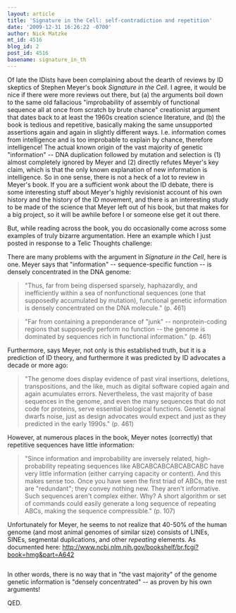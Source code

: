 ```yaml
---
layout: article
title: 'Signature in the Cell: self-contradiction and repetition'
date: '2009-12-31 16:26:22 -0700'
author: Nick Matzke
mt_id: 4516
blog_id: 2
post_id: 4516
basename: signature_in_th
---
```

Of late the IDists have been complaining about the dearth of reviews by ID skeptics of Stephen Meyer's book _Signature in the Cell_.  I agree, it would be nice if there were more reviews out there, but (a) the arguments boil down to the same old fallacious "improbability of assembly of functional sequence all at once from scratch by brute chance" creationist argument that dates back to at least the 1960s creation science literature, and (b) the book is tedious and repetitive, basically making the same unsupported assertions again and again in slightly different ways.  I.e. information comes from intelligence and is too improbable to explain by chance, therefore intelligence!  The actual known origin of the vast majority of genetic "information" -- DNA duplication followed by mutation and selection is (1) almost completely ignored by Meyer and (2) directly refutes Meyer's key claim, which is that the only known explanation of new information is intelligence.  So in one sense, there is not a heck of a lot to review in Meyer's book.  If you are a sufficient wonk about the ID debate, there is some interesting stuff about Meyer's highly revisionist account of his own history and the history of the ID movement, and there is an interesting study to be made of the science that Meyer left out of his book, but that makes for a big project, so it will be awhile before I or someone else get it out there.

But, while reading across the book, you do occasionally come across some examples of truly bizarre argumentation.  Here an example which I just posted in response to a Telic Thoughts challenge:

There are many problems with the argument in _Signature in the Cell_, here is one.  Meyer says that "information" -- sequence-specific function -- is densely concentrated in the DNA genome:

> "Thus, far from being dispersed sparsely, haphazardly, and inefficiently within a sea of nonfunctional sequences (one that supposedly accumulated by mutation), functional genetic information is densely concentrated on the DNA molecule." (p. 461)

> "Far from containing a preponderance of "junk" -- nonprotein-coding regions that supposedly perform no function -- the genome is dominated by sequences rich in functional information." (p. 461)

Furthermore, says Meyer, not only is this established truth, but it is a prediction of ID theory, and furthermore it was predicted by ID advocates a decade or more ago:

> "The genome does display evidence of past viral insertions, deletions, transpositions, and the like, much as digital software copied again and again acumulates errors.  Nevertheless, the vast majority of base sequences in the genome, and even the many sequences that do not code for proteins, serve essential biological functions.  Genetic signal dwarfs noise, just as design advocates would expect and just as they predicted in the early 1990s." (p. 461)

However, at numerous places in the book, Meyer notes (correctly) that repetitive sequences have little information:

> "Since information and improbability are inversely related, high-probability repeating sequences like ABCABCABCABCABCABC have very little information (either carrying capacity or content).  And this makes sense too. Once you have seen the first triad of ABCs, the rest are "redundant"; they convey nothing new.  They aren't informative.  Such sequences aren't complex either.  Why?  A short algorithm or set of commands could easily generate a long sequence of repeating ABCs, making the sequence compressible." (p. 107)

Unfortunately for Meyer, he seems to not realize that 40-50% of the human genome (and most animal genomes of similar size) consists of LINEs, SINEs, segmental duplications, and other _repeating_ elements.  As documented here:
http://www.ncbi.nlm.nih.gov/bookshelf/br.fcgi?book=hmg&part=A642

> <img src="http://www.ncbi.nlm.nih.gov/bookshelf/picrender.fcgi?book=hmg&amp;part=A642&amp;blobname=ch7f1.jpg" alt="" />

In other words, there is no way that in "the vast majority" of the genome genetic information is "densely concentrated" -- as proven by his own arguments!

QED.
